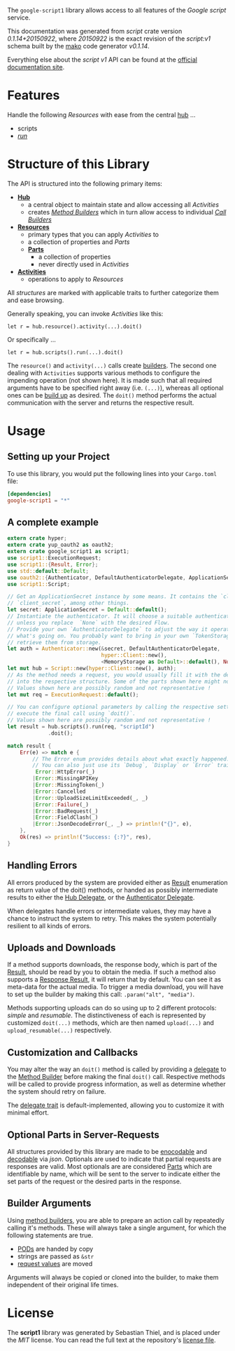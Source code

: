 <!---
DO NOT EDIT !
This file was generated automatically from 'src/mako/api/README.md.mako'
DO NOT EDIT !
-->
The `google-script1` library allows access to all features of the *Google script* service.

This documentation was generated from *script* crate version *0.1.14+20150922*, where *20150922* is the exact revision of the *script:v1* schema built by the [mako](http://www.makotemplates.org/) code generator *v0.1.14*.

Everything else about the *script* *v1* API can be found at the
[official documentation site](https://developers.google.com/apps-script/execution/rest/v1/run).
# Features

Handle the following *Resources* with ease from the central [hub](http://byron.github.io/google-apis-rs/google_script1/struct.Script.html) ... 

* scripts
 * [*run*](http://byron.github.io/google-apis-rs/google_script1/struct.ScriptRunCall.html)




# Structure of this Library

The API is structured into the following primary items:

* **[Hub](http://byron.github.io/google-apis-rs/google_script1/struct.Script.html)**
    * a central object to maintain state and allow accessing all *Activities*
    * creates [*Method Builders*](http://byron.github.io/google-apis-rs/google_script1/trait.MethodsBuilder.html) which in turn
      allow access to individual [*Call Builders*](http://byron.github.io/google-apis-rs/google_script1/trait.CallBuilder.html)
* **[Resources](http://byron.github.io/google-apis-rs/google_script1/trait.Resource.html)**
    * primary types that you can apply *Activities* to
    * a collection of properties and *Parts*
    * **[Parts](http://byron.github.io/google-apis-rs/google_script1/trait.Part.html)**
        * a collection of properties
        * never directly used in *Activities*
* **[Activities](http://byron.github.io/google-apis-rs/google_script1/trait.CallBuilder.html)**
    * operations to apply to *Resources*

All *structures* are marked with applicable traits to further categorize them and ease browsing.

Generally speaking, you can invoke *Activities* like this:

```Rust,ignore
let r = hub.resource().activity(...).doit()
```

Or specifically ...

```ignore
let r = hub.scripts().run(...).doit()
```

The `resource()` and `activity(...)` calls create [builders][builder-pattern]. The second one dealing with `Activities` 
supports various methods to configure the impending operation (not shown here). It is made such that all required arguments have to be 
specified right away (i.e. `(...)`), whereas all optional ones can be [build up][builder-pattern] as desired.
The `doit()` method performs the actual communication with the server and returns the respective result.

# Usage

## Setting up your Project

To use this library, you would put the following lines into your `Cargo.toml` file:

```toml
[dependencies]
google-script1 = "*"
```

## A complete example

```Rust
extern crate hyper;
extern crate yup_oauth2 as oauth2;
extern crate google_script1 as script1;
use script1::ExecutionRequest;
use script1::{Result, Error};
use std::default::Default;
use oauth2::{Authenticator, DefaultAuthenticatorDelegate, ApplicationSecret, MemoryStorage};
use script1::Script;

// Get an ApplicationSecret instance by some means. It contains the `client_id` and 
// `client_secret`, among other things.
let secret: ApplicationSecret = Default::default();
// Instantiate the authenticator. It will choose a suitable authentication flow for you, 
// unless you replace  `None` with the desired Flow.
// Provide your own `AuthenticatorDelegate` to adjust the way it operates and get feedback about 
// what's going on. You probably want to bring in your own `TokenStorage` to persist tokens and
// retrieve them from storage.
let auth = Authenticator::new(&secret, DefaultAuthenticatorDelegate,
                              hyper::Client::new(),
                              <MemoryStorage as Default>::default(), None);
let mut hub = Script::new(hyper::Client::new(), auth);
// As the method needs a request, you would usually fill it with the desired information
// into the respective structure. Some of the parts shown here might not be applicable !
// Values shown here are possibly random and not representative !
let mut req = ExecutionRequest::default();

// You can configure optional parameters by calling the respective setters at will, and
// execute the final call using `doit()`.
// Values shown here are possibly random and not representative !
let result = hub.scripts().run(req, "scriptId")
             .doit();

match result {
    Err(e) => match e {
        // The Error enum provides details about what exactly happened.
        // You can also just use its `Debug`, `Display` or `Error` traits
         Error::HttpError(_)
        |Error::MissingAPIKey
        |Error::MissingToken(_)
        |Error::Cancelled
        |Error::UploadSizeLimitExceeded(_, _)
        |Error::Failure(_)
        |Error::BadRequest(_)
        |Error::FieldClash(_)
        |Error::JsonDecodeError(_, _) => println!("{}", e),
    },
    Ok(res) => println!("Success: {:?}", res),
}

```
## Handling Errors

All errors produced by the system are provided either as [Result](http://byron.github.io/google-apis-rs/google_script1/enum.Result.html) enumeration as return value of 
the doit() methods, or handed as possibly intermediate results to either the 
[Hub Delegate](http://byron.github.io/google-apis-rs/google_script1/trait.Delegate.html), or the [Authenticator Delegate](http://byron.github.io/google-apis-rs/google_script1/../yup-oauth2/trait.AuthenticatorDelegate.html).

When delegates handle errors or intermediate values, they may have a chance to instruct the system to retry. This 
makes the system potentially resilient to all kinds of errors.

## Uploads and Downloads
If a method supports downloads, the response body, which is part of the [Result](http://byron.github.io/google-apis-rs/google_script1/enum.Result.html), should be
read by you to obtain the media.
If such a method also supports a [Response Result](http://byron.github.io/google-apis-rs/google_script1/trait.ResponseResult.html), it will return that by default.
You can see it as meta-data for the actual media. To trigger a media download, you will have to set up the builder by making
this call: `.param("alt", "media")`.

Methods supporting uploads can do so using up to 2 different protocols: 
*simple* and *resumable*. The distinctiveness of each is represented by customized 
`doit(...)` methods, which are then named `upload(...)` and `upload_resumable(...)` respectively.

## Customization and Callbacks

You may alter the way an `doit()` method is called by providing a [delegate](http://byron.github.io/google-apis-rs/google_script1/trait.Delegate.html) to the 
[Method Builder](http://byron.github.io/google-apis-rs/google_script1/trait.CallBuilder.html) before making the final `doit()` call. 
Respective methods will be called to provide progress information, as well as determine whether the system should 
retry on failure.

The [delegate trait](http://byron.github.io/google-apis-rs/google_script1/trait.Delegate.html) is default-implemented, allowing you to customize it with minimal effort.

## Optional Parts in Server-Requests

All structures provided by this library are made to be [enocodable](http://byron.github.io/google-apis-rs/google_script1/trait.RequestValue.html) and 
[decodable](http://byron.github.io/google-apis-rs/google_script1/trait.ResponseResult.html) via *json*. Optionals are used to indicate that partial requests are responses 
are valid.
Most optionals are are considered [Parts](http://byron.github.io/google-apis-rs/google_script1/trait.Part.html) which are identifiable by name, which will be sent to 
the server to indicate either the set parts of the request or the desired parts in the response.

## Builder Arguments

Using [method builders](http://byron.github.io/google-apis-rs/google_script1/trait.CallBuilder.html), you are able to prepare an action call by repeatedly calling it's methods.
These will always take a single argument, for which the following statements are true.

* [PODs][wiki-pod] are handed by copy
* strings are passed as `&str`
* [request values](http://byron.github.io/google-apis-rs/google_script1/trait.RequestValue.html) are moved

Arguments will always be copied or cloned into the builder, to make them independent of their original life times.

[wiki-pod]: http://en.wikipedia.org/wiki/Plain_old_data_structure
[builder-pattern]: http://en.wikipedia.org/wiki/Builder_pattern
[google-go-api]: https://github.com/google/google-api-go-client

# License
The **script1** library was generated by Sebastian Thiel, and is placed 
under the *MIT* license.
You can read the full text at the repository's [license file][repo-license].

[repo-license]: https://github.com/Byron/google-apis-rs/LICENSE.md
